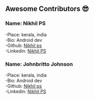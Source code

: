 ## Awesome Contributors :sunglasses:

### Name: Nikhil PS  
 -Place: kerala, india  
 -Bio: Android dev  
 -Github: [Nikhil ps](https://github.com/nikhilpsathyanathan)  
 -Linkedin: [Nikhil PS](https://www.linkedin.com/in/nikhilpsathyanathan/)  
 ### Name: Johnbritto Johnson  
 -Place: kerala, india  
 -Bio: Android dev  
 -Github: [Nikhil ps](https://github.com/johnbrittojohnson)  
 -Linkedin: [Nikhil PS](https://www.linkedin.com/in/johnbrittojohnson/) 
